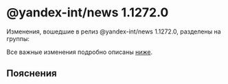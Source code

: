 # @yandex-int/news 1.1272.0

<!-- ЧЕЛОВЕЧЕСКОЕ ВСТУПЛЕНИЕ -->

Изменения, вошедшие в релиз @yandex-int/news 1.1272.0, разделены на группы:

Все важные изменения подробно описаны [ниже](#Пояснения).

## Пояснения

